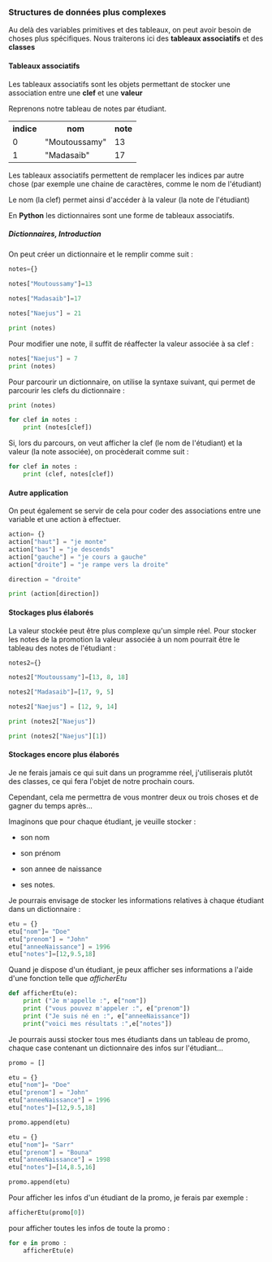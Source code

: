 ### Structures de données plus complexes

Au delà des variables primitives et des tableaux, on peut avoir besoin de choses plus spécifiques.
Nous traiterons ici des **tableaux associatifs** et des **classes**

#### Tableaux associatifs
Les tableaux associatifs sont les objets permettant de stocker une association entre une **clef** et une **valeur**

Reprenons notre tableau de notes par étudiant.

<table>
<th>indice</th><th>nom</th><th> note </th>
<tr><td>0</td><td> "Moutoussamy"</td><td> 13</td></tr>
<tr><td>1</td><td>"Madasaib"</td><td> 17</td></tr>
</table>

Les tableaux associatifs permettent de remplacer les indices par autre chose (par exemple une chaine de caractères, comme le nom de l'étudiant)

Le nom (la clef) permet ainsi d'accéder à la valeur (la note de l'étudiant)

En **Python** les dictionnaires sont une forme de tableaux associatifs.

##### Dictionnaires, Introduction

On peut créer un dictionnaire et le remplir comme suit :
```python
notes={}

notes["Moutoussamy"]=13

notes["Madasaib"]=17

notes["Naejus"] = 21

print (notes)
```

Pour modifier une note, il suffit de réaffecter la valeur associée à sa clef :
```python
notes["Naejus"] = 7
print (notes)
```

Pour parcourir un dictionnaire, on utilise la syntaxe suivant, qui permet de parcourir les clefs du dictionnaire :
```python
print (notes)

for clef in notes :
    print (notes[clef])
```

Si, lors du parcours, on veut afficher la clef (le nom de l'étudiant) et la valeur (la note associée), on procèderait comme suit :
```python
for clef in notes :
    print (clef, notes[clef])
```

#### Autre application
On peut également se servir de cela pour coder des associations entre une variable et une action à effectuer.

```python
action= {}
action["haut"] = "je monte"
action["bas"] = "je descends"
action["gauche"] = "je cours a gauche"
action["droite"] = "je rampe vers la droite"

direction = "droite"

print (action[direction])
```

#### Stockages plus élaborés
La valeur stockée peut être plus complexe qu'un simple réel. Pour stocker les notes de la promotion la valeur associée à un nom pourrait être le tableau des notes de l'étudiant :

```python
notes2={}

notes2["Moutoussamy"]=[13, 8, 18]

notes2["Madasaib"]=[17, 9, 5]

notes2["Naejus"] = [12, 9, 14]

print (notes2["Naejus"])

print (notes2["Naejus"][1])
```

#### Stockages encore plus élaborés
Je ne ferais jamais ce qui suit dans un programme réel, j'utiliserais plutôt des classes, ce qui fera l'objet de notre prochain cours.

Cependant, cela me permettra de vous montrer deux ou trois choses et de gagner du temps après...

Imaginons que pour chaque étudiant, je veuille stocker :

- son nom

- son prénom

- son annee de naissance

- ses notes.

Je pourrais envisage de stocker les informations relatives à chaque étudiant dans un dictionnaire :

```Python
etu = {}
etu["nom"]= "Doe"
etu["prenom"] = "John"
etu["anneeNaissance"] = 1996
etu["notes"]=[12,9.5,18]
```
Quand je dispose d'un étudiant, je peux afficher ses informations a l'aide d'une fonction telle que *afficherEtu*
```python
def afficherEtu(e):
    print ("Je m'appelle :", e["nom"])
    print ("vous pouvez m'appeler :", e["prenom"])
    print ("Je suis né en :", e["anneeNaissance"])
    print("voici mes résultats :",e["notes"])
```

Je pourrais aussi stocker tous mes étudiants dans un tableau de promo, chaque case contenant un dictionnaire des infos sur l'étudiant...

```python
promo = []

etu = {}
etu["nom"]= "Doe"
etu["prenom"] = "John"
etu["anneeNaissance"] = 1996
etu["notes"]=[12,9.5,18]

promo.append(etu)

etu = {}
etu["nom"]= "Sarr"
etu["prenom"] = "Bouna"
etu["anneeNaissance"] = 1998
etu["notes"]=[14,8.5,16]

promo.append(etu)
```

Pour afficher les infos d'un étudiant de la promo, je ferais par exemple :
```python
afficherEtu(promo[0])
```

pour afficher toutes les infos de toute la promo :
```python
for e in promo :
    afficherEtu(e)
```
